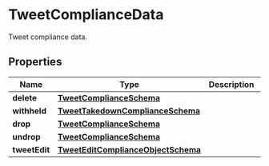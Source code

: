 

# TweetComplianceData

Tweet compliance data.

## Properties

| Name | Type | Description | Notes |
|------------ | ------------- | ------------- | -------------|
|**delete** | [**TweetComplianceSchema**](TweetComplianceSchema.md) |  |  |
|**withheld** | [**TweetTakedownComplianceSchema**](TweetTakedownComplianceSchema.md) |  |  |
|**drop** | [**TweetComplianceSchema**](TweetComplianceSchema.md) |  |  |
|**undrop** | [**TweetComplianceSchema**](TweetComplianceSchema.md) |  |  |
|**tweetEdit** | [**TweetEditComplianceObjectSchema**](TweetEditComplianceObjectSchema.md) |  |  |



